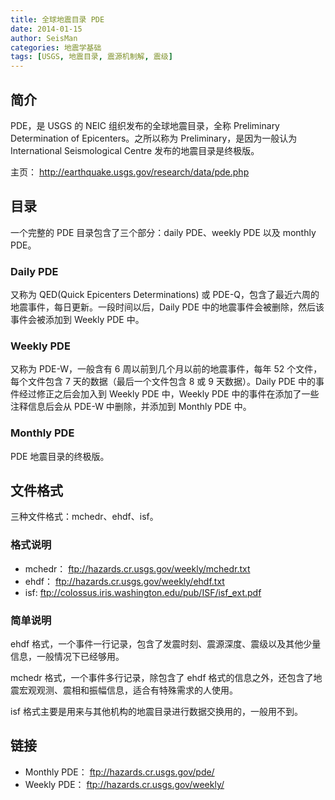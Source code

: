 ```yaml
---
title: 全球地震目录 PDE
date: 2014-01-15
author: SeisMan
categories: 地震学基础
tags: [USGS, 地震目录, 震源机制解, 震级]
---
```


## 简介

PDE，是 USGS 的 NEIC 组织发布的全球地震目录，全称 Preliminary Determination of Epicenters。之所以称为 Preliminary，是因为一般认为 International Seismological Centre 发布的地震目录是终极版。

主页： <http://earthquake.usgs.gov/research/data/pde.php>

<!--more-->

## 目录

一个完整的 PDE 目录包含了三个部分：daily PDE、weekly PDE 以及 monthly PDE。

### Daily PDE

又称为 QED(Quick Epicenters Determinations) 或 PDE-Q，包含了最近六周的地震事件，每日更新。一段时间以后，Daily PDE 中的地震事件会被删除，然后该事件会被添加到 Weekly PDE 中。

### Weekly PDE

又称为 PDE-W，一般含有 6 周以前到几个月以前的地震事件，每年 52 个文件，每个文件包含 7 天的数据（最后一个文件包含 8 或 9 天数据）。Daily
PDE 中的事件经过修正之后会加入到 Weekly PDE 中，Weekly
PDE 中的事件在添加了一些注释信息后会从 PDE-W 中删除，并添加到 Monthly
PDE 中。

### Monthly PDE

PDE 地震目录的终极版。

## 文件格式

三种文件格式：mchedr、ehdf、isf。

### 格式说明

-   mchedr： <ftp://hazards.cr.usgs.gov/weekly/mchedr.txt>
-   ehdf： <ftp://hazards.cr.usgs.gov/weekly/ehdf.txt>
-   isf: <ftp://colossus.iris.washington.edu/pub/ISF/isf_ext.pdf>

### 简单说明

ehdf 格式，一个事件一行记录，包含了发震时刻、震源深度、震级以及其他少量信息，一般情况下已经够用。

mchedr 格式，一个事件多行记录，除包含了 ehdf 格式的信息之外，还包含了地震宏观观测、震相和振幅信息，适合有特殊需求的人使用。

isf 格式主要是用来与其他机构的地震目录进行数据交换用的，一般用不到。

## 链接

-   Monthly PDE： <ftp://hazards.cr.usgs.gov/pde/>
-   Weekly PDE： <ftp://hazards.cr.usgs.gov/weekly/>

